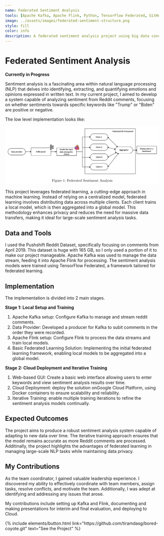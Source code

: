 ```yaml
---
name: Federated Sentiment Analysis
tools: [Apache Kafka, Apache Flink, Python, TensorFlow Federated, GitHub,tun GCP (Google Cloud Platform), Docker]
image: ../assets/images/federated-sentiment-structure.png
style: fill
color: info
description: A federated sentiment analysis project using big data concepts. Part of the project based learning module of the "Big Data" course at the TUHH, SoSe, 2024.
---
```


# Federated Sentiment Analysis
**Currently in Progress**

Sentiment analysis is a fascinating area within natural language processing (NLP) that delves into identifying, extracting, and quantifying emotions and opinions expressed in written text. In my current project, I aimed to develop a system capable of analyzing sentiment from Reddit comments, focusing on whether sentiments towards specific keywords like "Trump" or "Biden" are positive or negative.

The low level implementation looks like:

![architechture](../assets/images/federated-sentiment-structure.png)

This project leverages federated learning, a cutting-edge approach in machine learning. Instead of relying on a centralized model, federated learning involves distributing data across multiple clients. Each client trains a local model, which is then aggregated into a global model. This methodology enhances privacy and reduces the need for massive data transfers, making it ideal for large-scale sentiment analysis tasks.

## Data and Tools
I used the Pushshift Reddit Dataset, specifically focusing on comments from April 2019. This dataset is huge with 165 GB, so I only used a portion of it to make our project manageable. 
Apache Kafka was used to manage the data stream, feeding it into Apache Flink for processing. The sentiment analysis models were trained using TensorFlow Federated, a framework tailored for federated learning.

## Implementation
The implementation is divided into 2 main stages.

**Stage 1: Local Setup and Training**
1. Apache Kafka setup: Configure Kafka to manage and stream reddit comments.
2. Data Provider: Developed a producer for Kafka to subit comments in the order they were recorded.
3. Apache Flink setup: Configure Flink to process the data streams and train local models.
4. Basic Federated Learning Solution: Implementing the initial federated learning framework, enabling local models to be aggregated into a global model.

**Stage 2: Cloud Deployment and Iterative Training**
1. Web-based GUI: Create a basic web interface allowing users to enter keywords and view sentiment analysis results over time.
2. Cloud Deployment: deploy the solution onGoogle Cloud Platform, using Docker containers to ensure scalability and reliability.
3. Iterative Training: enable multiple training iterations to refine the sentiment analysis models continually.

## Expected Outcomes
The project aims to produce a robust sentiment analysis system capable of adapting to new data over time. The iterative training approach ensures that the model remains accurate as more Reddit comments are processed. Additinally, the project highlights the advantages of federated learning in managing large-scale NLP tasks while maintaining data privacy.

## My Contributions
As the team coordinator, I gained valuable leadership experience. I discovered my ability to effectively coordinate with team members, assign tasks, resolve conflicts, and motivate the team. Additionally, I was adept at identifying and addressing any issues that arose. 

My contributions include setting up Kafka and Flink, documenting and making presentations for interim and final evaluation, and deploying to Cloud.

<p class="text-center">
{% include elements/button.html link="https://github.com/tiramdasg/bored-coyote.git" text="See the Project" %}
</p>